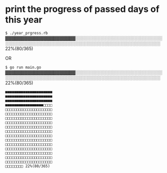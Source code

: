 # print the progress of passed days of this year

`$ ./year_prgress.rb`
▓▓▓▓▓▓▓▓▓▓▓▓▓▓▓▓▓▓▓▓▓▓░░░░░░░░░░░░░░░░░░░░░░░░░░░░░░░░░░░░░░░░░░░░░░░░░░░░░░░░░░░░░░░░░░░░░░░░░░░░░░ 22%(80/365)

OR

`$ go run main.go`
▓▓▓▓▓▓▓▓▓▓▓▓▓▓▓▓▓▓▓▓▓▓░░░░░░░░░░░░░░░░░░░░░░░░░░░░░░░░░░░░░░░░░░░░░░░░░░░░░░░░░░░░░░░░░░░░░░░░░░░░░░ 22%(80/365)

```
■■■■■■■■■■■■■■■■■■■■■
■■■■■■■■■■■■■■■■■■■■■
■■■■■■■■■■■■■■■■■■■■■
■■■■■■■■■■■■■■■■■□□□□
□□□□□□□□□□□□□□□□□□□□□
□□□□□□□□□□□□□□□□□□□□□
□□□□□□□□□□□□□□□□□□□□□
□□□□□□□□□□□□□□□□□□□□□
□□□□□□□□□□□□□□□□□□□□□
□□□□□□□□□□□□□□□□□□□□□
□□□□□□□□□□□□□□□□□□□□□
□□□□□□□□□□□□□□□□□□□□□
□□□□□□□□□□□□□□□□□□□□□
□□□□□□□□□□□□□□□□□□□□□
□□□□□□□□□□□□□□□□□□□□□
□□□□□□□□□□□□□□□□□□□□□
□□□□□□□□□□□□□□□□□□□□□
□□□□□□□□ 22%(80/365)
```
